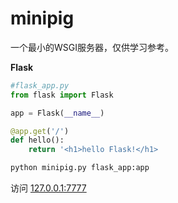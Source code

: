 # minipig

一个最小的WSGI服务器，仅供学习参考。


**Flask**

``` python
#flask_app.py
from flask import Flask

app = Flask(__name__)

@app.get('/')
def hello():
    return '<h1>hello Flask!</h1>
```

``` bash
python minipig.py flask_app:app
```

访问 [127.0.0.1:7777](127.0.0.1:7777)
